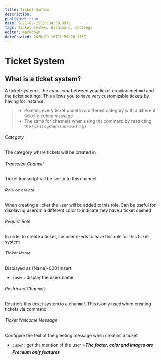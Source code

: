 ```yaml
---
title: Ticket System
description: 
published: true
date: 2021-02-15T20:34:50.997Z
tags: ticket system, dashboard, settings
editor: markdown
dateCreated: 2020-09-16T11:55:20.155Z
---
```


# Ticket System
## What is a ticket system?
A ticket system is the *connector* between your ticket creation method and the ticket settings.
This allows you to have very customizable tickets by having for instance:
> - Pointing every ticket panel to a different category with a different ticket greeting message
> - The same for channels when using the command by restricting the ticket system
{.is-warning}

###### Category
The category where tickets will be created in

###### Transcript Channel
Ticket transcript will be sent into this channel

###### Role on create
When creating a ticket the user will be added to this role. Can be useful for displaying users in a different color to indicate they have a ticket opened

###### Require Role
In order to create a ticket, the user needs to have this role for this ticket system

###### Ticket Name
Displayed as [Name]-0001
Insert:
- `:user:` display the users name

###### Restricted Channels
Restricts this ticket system to a channel. This is only used when creating tickets via command

###### Ticket Welcome Message
Configure the text of the greeting message when creating a ticket
- `:user:` get the mention of the user
⭐***The footer, color and images are Premium only features***